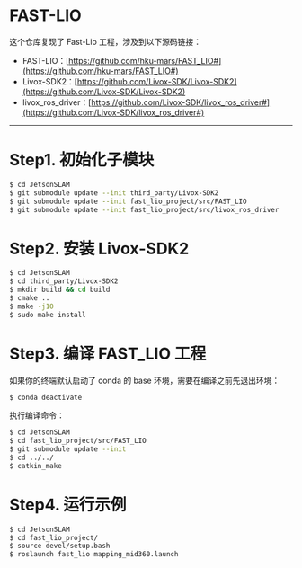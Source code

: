 # FAST-LIO

这个仓库复现了 Fast-Lio 工程，涉及到以下源码链接：

* FAST-LIO：[https://github.com/hku-mars/FAST_LIO#](https://github.com/hku-mars/FAST_LIO#)
* Livox-SDK2：[https://github.com/Livox-SDK/Livox-SDK2](https://github.com/Livox-SDK/Livox-SDK2)
* livox_ros_driver：[https://github.com/Livox-SDK/livox_ros_driver#](https://github.com/Livox-SDK/livox_ros_driver#)

-----
# Step1. 初始化子模块

```bash
$ cd JetsonSLAM
$ git submodule update --init third_party/Livox-SDK2 
$ git submodule update --init fast_lio_project/src/FAST_LIO
$ git submodule update --init fast_lio_project/src/livox_ros_driver
```

# Step2. 安装 Livox-SDK2

```bash
$ cd JetsonSLAM
$ cd third_party/Livox-SDK2
$ mkdir build && cd build
$ cmake ..
$ make -j10
$ sudo make install 
```

# Step3. 编译 FAST_LIO 工程

如果你的终端默认启动了 conda 的 base 环境，需要在编译之前先退出环境：

```bash
$ conda deactivate 
```

执行编译命令：


```bash
$ cd JetsonSLAM
$ cd fast_lio_project/src/FAST_LIO
$ git submodule update --init
$ cd ../../
$ catkin_make
```

# Step4. 运行示例

```bash
$ cd JetsonSLAM
$ cd fast_lio_project/
$ source devel/setup.bash
$ roslaunch fast_lio mapping_mid360.launch 
```

